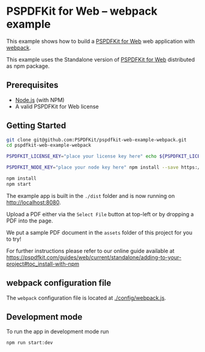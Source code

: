 PSPDFKit for Web – webpack example
====================================

This example shows how to build a [PSPDFKit for Web](https://pspdfkit.com/web/) web application with [webpack](https://webpack.js.org/).

This example uses the Standalone version of [PSPDFKit for Web](https://pspdfkit.com/web/) distributed as npm package.

## Prerequisites

* [Node.js](http://nodejs.org/) (with NPM)
* A valid PSPDFKit for Web license

## Getting Started

```bash
git clone git@github.com:PSPDFKit/pspdfkit-web-example-webpack.git
cd pspdfkit-web-example-webpack

PSPDFKIT_LICENSE_KEY="place your license key here" echo ${PSPDFKIT_LICENSE_KEY} > ./config/license-key

PSPDFKIT_NODE_KEY="place your node key here" npm install --save https://customers.pspdfkit.com/npm/${PSPDFKIT_NODE_KEY}/latest.tar.gz

npm install
npm start
```

The example app is built in the `./dist` folder and is now running on [http://localhost:8080](http://localhost:8080).

Upload a PDF either via the `Select File` button at top-left or by dropping a PDF into the page.

We put a sample PDF document in the `assets` folder of this project for you to try!

For further instructions please refer to our online guide available at https://pspdfkit.com/guides/web/current/standalone/adding-to-your-project#toc_install-with-npm

## webpack configuration file

The `webpack` configuration file is located at [./config/webpack.js](config/webpack.js).

## Development mode

To run the app in development mode run

```bash
npm run start:dev
```
